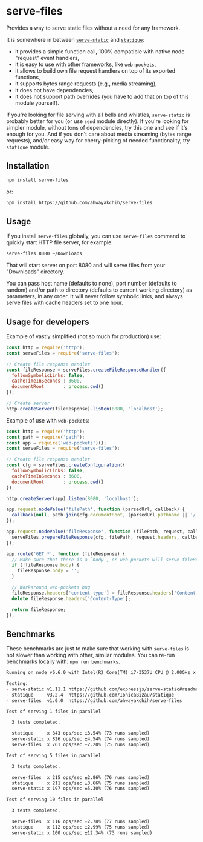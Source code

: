 serve-files
===========

Provides a way to serve static files without a need for any framework.

It is somewhere in between [`serve-static`](https://github.com/expressjs/serve-static) and [`statique`](https://github.com/IonicaBizau/statique):

- it provides a simple function call, 100% compatible with native node "request" event handlers,
- it is easy to use with other frameworks, like [`web-pockets`](https://github.com/grncdr/web-pockets),
- it allows to build own file request handlers on top of its exported functions,
- it supports bytes range requests (e.g., media streaming),
- it does not have dependencies,
- it does not support path overrides (you have to add that on top of this module yourself).
 
If you're looking for file serving with all bells and whistles, `serve-static` is probably better for you (or use `send` module directly).
If you're looking for simpler module, without tons of dependencies, try this one and see if it's enough for you.
And if you don't care about media streaming (bytes range requests), and/or easy way for cherry-picking of needed functionality, try `statique` module.


## Installation

```sh
npm install serve-files
```

or:

```sh
npm install https://github.com/ahwayakchih/serve-files
```


## Usage

If you install `serve-files` globally, you can use `serve-files` command to quickly start HTTP file server, for example:

```sh
serve-files 8080 ~/Downloads
```

That will start server on port 8080 and will serve files from your "Downloads" directory.

You can pass host name (defaults to none), port number (defaults to random) and/or path to directory (defaults to current working directory) as parameters, in any order.
It will never follow symbolic links, and always serve files with cache headers set to one hour.


## Usage for developers

Example of vastly simplified (not so much for production) use:

```javascript
const http = require('http');
const serveFiles = require('serve-files');

// Create file response handler
const fileResponse = serveFiles.createFileResponseHandler({
  followSymbolicLinks: false,
  cacheTimeInSeconds : 3600,
  documentRoot       : process.cwd()
});

// Create server
http.createServer(fileResponse).listen(8080, 'localhost');
```

Example of use with `web-pockets`:

```javascript
const http = require('http');
const path = require('path');
const app = require('web-pockets')();
const serveFiles = require('serve-files');

// Create file response handler
const cfg = serveFiles.createConfiguration({
  followSymbolicLinks: false,
  cacheTimeInSeconds : 3600,
  documentRoot       : process.cwd()
});

http.createServer(app).listen(8080, 'localhost');

app.request.nodeValue('filePath', function (parsedUrl, callback) {
  callback(null, path.join(cfg.documentRoot, (parsedUrl.pathname || '/')));
});

app.request.nodeValue('fileResponse', function (filePath, request, callback) {
  serveFiles.prepareFileResponse(cfg, filePath, request.headers, callback);
});

app.route('GET *', function (fileResponse) {
  // Make sure that there is a `body`, or web-pockets will serve fileResponse as JSON object.
  if (!fileResponse.body) {
    fileResponse.body = '';
  }

  // Workaround web-pockets bug
  fileResponse.headers['content-type'] = fileResponse.headers['Content-Type'];
  delete fileResponse.headers['Content-Type'];

  return fileResponse;
});
```


## Benchmarks

These benchmarks are just to make sure that working with `serve-files` is not slower than working with other, similar modules.
You can re-run benchmarks locally with: `npm run benchmarks`.

```markdown
Running on node v6.6.0 with Intel(R) Core(TM) i7-3537U CPU @ 2.00GHz x 4

Testing:
- serve-static v1.11.1 https://github.com/expressjs/serve-static#readme  
- statique     v3.2.4  https://github.com/IonicaBizau/statique           
- serve-files  v1.0.0  https://github.com/ahwayakchih/serve-files        

Test of serving 1 files in parallel

  3 tests completed.

  statique     x 843 ops/sec ±3.54% (73 runs sampled)
  serve-static x 826 ops/sec ±4.54% (74 runs sampled)
  serve-files  x 761 ops/sec ±2.20% (75 runs sampled)

Test of serving 5 files in parallel

  3 tests completed.

  serve-files  x 215 ops/sec ±2.86% (76 runs sampled)
  statique     x 211 ops/sec ±3.66% (75 runs sampled)
  serve-static x 197 ops/sec ±5.30% (76 runs sampled)

Test of serving 10 files in parallel

  3 tests completed.

  serve-files  x 116 ops/sec ±2.78% (77 runs sampled)
  statique     x 112 ops/sec ±2.99% (75 runs sampled)
  serve-static x 100 ops/sec ±12.34% (73 runs sampled)
```
